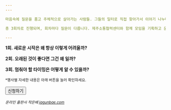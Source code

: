 ```yaml
---
---

마음속에 질문을 품고 주체적으로 살아가는 사람들. 그들의 일터로 직접 찾아가서 이야기 나누며 내가 가진 질문을 깊게 이해하는 모임입니다.

총 3회차로 진행되며, 회차마다 질문이 다릅니다. 제주소통협력센터와 함께 모임을 기획하고 운영하는 출판사 작은배가 나누고 싶은 질문 3가지를 골랐습니다.

---
```


**1회. 새로운 시작은 왜 항상 이렇게 어려울까?**

**2회. 오래된 것이 좋다면 그건 왜 일까?**

**3회. 멈춰야 할 타이밍은 어떻게 알 수 있을까?**

<small>*행사별 자세한 내용은 아래 버튼을 눌러 확인하세요.</small>

<button id="Button" class="rsvp">신청하기</button>

<small>*온라인 출판사 작은배 <a href="https://jagunbae.com">jagunbae.com</a>*</small>

<script>
document.getElementById('Button').onclick = function() {
    window.open('https://jejusotong.kr/bbs/board.php?bo_table=2_1_1_1&wr_id=134', '_blank');
};
</script>